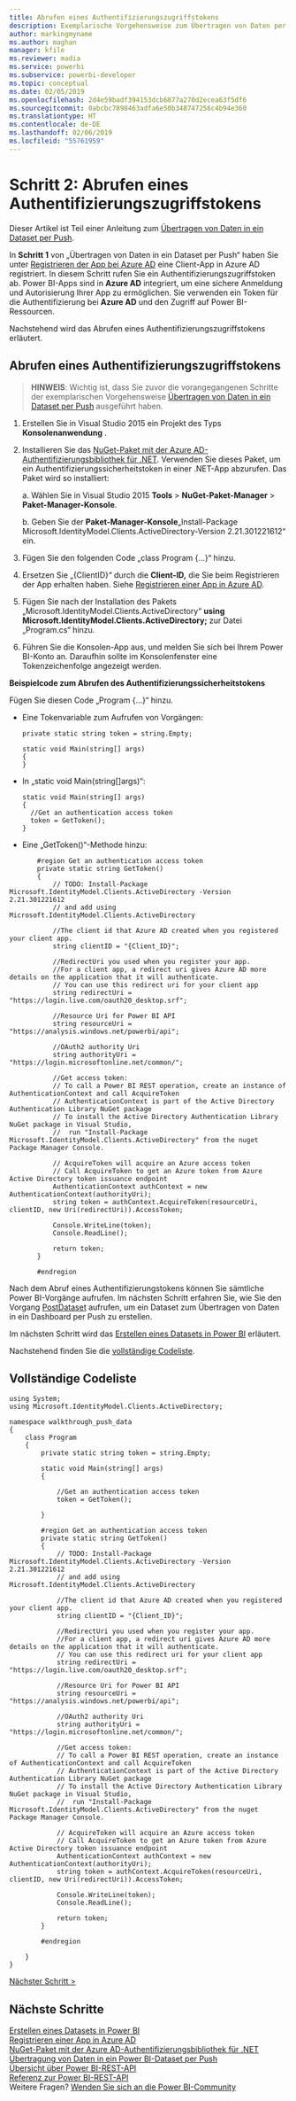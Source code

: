 ```yaml
---
title: Abrufen eines Authentifizierungszugriffstokens
description: Exemplarische Vorgehensweise zum Übertragen von Daten per Push – Abrufen eines Authentifizierungszugriffstokens
author: markingmyname
ms.author: maghan
manager: kfile
ms.reviewer: madia
ms.service: powerbi
ms.subservice: powerbi-developer
ms.topic: conceptual
ms.date: 02/05/2019
ms.openlocfilehash: 2d4e59badf394153dcb6877a270d2ecea63f5df6
ms.sourcegitcommit: 0abcbc7898463adfa6e50b348747256c4b94e360
ms.translationtype: HT
ms.contentlocale: de-DE
ms.lasthandoff: 02/06/2019
ms.locfileid: "55761959"
---
```

# <a name="step-2-get-an-authentication-access-token"></a>Schritt 2: Abrufen eines Authentifizierungszugriffstokens

Dieser Artikel ist Teil einer Anleitung zum [Übertragen von Daten in ein Dataset per Push](walkthrough-push-data.md).

In **Schritt 1** von „Übertragen von Daten in ein Dataset per Push“ haben Sie unter [Registrieren der App bei Azure AD](walkthrough-push-data-register-app-with-azure-ad.md) eine Client-App in Azure AD registriert. In diesem Schritt rufen Sie ein Authentifizierungszugriffstoken ab. Power BI-Apps sind in **Azure AD** integriert, um eine sichere Anmeldung und Autorisierung Ihrer App zu ermöglichen. Sie verwenden ein Token für die Authentifizierung bei **Azure AD** und den Zugriff auf Power BI-Ressourcen.

Nachstehend wird das Abrufen eines Authentifizierungszugriffstokens erläutert.

## <a name="get-an-authentication-access-token"></a>Abrufen eines Authentifizierungszugriffstokens

> **HINWEIS**: Wichtig ist, dass Sie zuvor die vorangegangenen Schritte der exemplarischen Vorgehensweise [Übertragen von Daten in ein Dataset per Push](walkthrough-push-data.md) ausgeführt haben.
> 
> 

1. Erstellen Sie in Visual Studio 2015 ein Projekt des Typs **Konsolenanwendung** .
2. Installieren Sie das [NuGet-Paket mit der Azure AD-Authentifizierungsbibliothek für .NET](https://www.nuget.org/packages/Microsoft.IdentityModel.Clients.ActiveDirectory/). Verwenden Sie dieses Paket, um ein Authentifizierungssicherheitstoken in einer .NET-App abzurufen. Das Paket wird so installiert:

     a. Wählen Sie in Visual Studio 2015 **Tools** > **NuGet-Paket-Manager** > **Paket-Manager-Konsole**.

     b. Geben Sie der **Paket-Manager-Konsole**„Install-Package Microsoft.IdentityModel.Clients.ActiveDirectory-Version 2.21.301221612“ ein.
3. Fügen Sie den folgenden Code „class Program {...}“ hinzu.
4. Ersetzen Sie „{ClientID}“ durch die **Client-ID,** die Sie beim Registrieren der App erhalten haben. Siehe [Registrieren einer App in Azure AD](walkthrough-push-data-register-app-with-azure-ad.md).
5. Fügen Sie nach der Installation des Pakets „Microsoft.IdentityModel.Clients.ActiveDirectory“ **using Microsoft.IdentityModel.Clients.ActiveDirectory;** zur Datei „Program.cs“ hinzu.
6. Führen Sie die Konsolen-App aus, und melden Sie sich bei Ihrem Power BI-Konto an. Daraufhin sollte im Konsolenfenster eine Tokenzeichenfolge angezeigt werden.

**Beispielcode zum Abrufen des Authentifizierungssicherheitstokens**

Fügen Sie diesen Code „Program {...}“ hinzu.

* Eine Tokenvariable zum Aufrufen von Vorgängen:
  
  ```
  private static string token = string.Empty;
  
  static void Main(string[] args)
  {
  }
  ```
* In „static void Main(string[]args)“:
  
  ```
  static void Main(string[] args)
  {
    //Get an authentication access token
    token = GetToken();
  }
  ```
* Eine „GetToken()“-Methode hinzu:

```
       #region Get an authentication access token
       private static string GetToken()
       {
           // TODO: Install-Package Microsoft.IdentityModel.Clients.ActiveDirectory -Version 2.21.301221612
           // and add using Microsoft.IdentityModel.Clients.ActiveDirectory

           //The client id that Azure AD created when you registered your client app.
           string clientID = "{Client_ID}";

           //RedirectUri you used when you register your app.
           //For a client app, a redirect uri gives Azure AD more details on the application that it will authenticate.
           // You can use this redirect uri for your client app
           string redirectUri = "https://login.live.com/oauth20_desktop.srf";

           //Resource Uri for Power BI API
           string resourceUri = "https://analysis.windows.net/powerbi/api";

           //OAuth2 authority Uri
           string authorityUri = "https://login.microsoftonline.net/common/";

           //Get access token:
           // To call a Power BI REST operation, create an instance of AuthenticationContext and call AcquireToken
           // AuthenticationContext is part of the Active Directory Authentication Library NuGet package
           // To install the Active Directory Authentication Library NuGet package in Visual Studio,
           //  run "Install-Package Microsoft.IdentityModel.Clients.ActiveDirectory" from the nuget Package Manager Console.

           // AcquireToken will acquire an Azure access token
           // Call AcquireToken to get an Azure token from Azure Active Directory token issuance endpoint
           AuthenticationContext authContext = new AuthenticationContext(authorityUri);
           string token = authContext.AcquireToken(resourceUri, clientID, new Uri(redirectUri)).AccessToken;

           Console.WriteLine(token);
           Console.ReadLine();

           return token;
       }

       #endregion
```

Nach dem Abruf eines Authentifizierungstokens können Sie sämtliche Power BI-Vorgänge aufrufen. Im nächsten Schritt erfahren Sie, wie Sie den Vorgang [PostDataset](https://docs.microsoft.com/rest/api/power-bi/pushdatasets) aufrufen, um ein Dataset zum Übertragen von Daten in ein Dashboard per Push zu erstellen.

Im nächsten Schritt wird das [Erstellen eines Datasets in Power BI](walkthrough-push-data-create-dataset.md) erläutert.

Nachstehend finden Sie die [vollständige Codeliste](#code).

<a name="code"/>

## <a name="complete-code-listing"></a>Vollständige Codeliste

    using System;
    using Microsoft.IdentityModel.Clients.ActiveDirectory;

    namespace walkthrough_push_data
    {
        class Program
        {
            private static string token = string.Empty;

            static void Main(string[] args)
            {

                //Get an authentication access token
                token = GetToken();

            }

            #region Get an authentication access token
            private static string GetToken()
            {
                // TODO: Install-Package Microsoft.IdentityModel.Clients.ActiveDirectory -Version 2.21.301221612
                // and add using Microsoft.IdentityModel.Clients.ActiveDirectory

                //The client id that Azure AD created when you registered your client app.
                string clientID = "{Client_ID}";

                //RedirectUri you used when you register your app.
                //For a client app, a redirect uri gives Azure AD more details on the application that it will authenticate.
                // You can use this redirect uri for your client app
                string redirectUri = "https://login.live.com/oauth20_desktop.srf";

                //Resource Uri for Power BI API
                string resourceUri = "https://analysis.windows.net/powerbi/api";

                //OAuth2 authority Uri
                string authorityUri = "https://login.microsoftonline.net/common/";

                //Get access token:
                // To call a Power BI REST operation, create an instance of AuthenticationContext and call AcquireToken
                // AuthenticationContext is part of the Active Directory Authentication Library NuGet package
                // To install the Active Directory Authentication Library NuGet package in Visual Studio,
                //  run "Install-Package Microsoft.IdentityModel.Clients.ActiveDirectory" from the nuget Package Manager Console.

                // AcquireToken will acquire an Azure access token
                // Call AcquireToken to get an Azure token from Azure Active Directory token issuance endpoint
                AuthenticationContext authContext = new AuthenticationContext(authorityUri);
                string token = authContext.AcquireToken(resourceUri, clientID, new Uri(redirectUri)).AccessToken;

                Console.WriteLine(token);
                Console.ReadLine();

                return token;
            }

            #endregion

        }
    }

[Nächster Schritt >](walkthrough-push-data-create-dataset.md)

## <a name="next-steps"></a>Nächste Schritte

[Erstellen eines Datasets in Power BI](walkthrough-push-data-create-dataset.md)  
[Registrieren einer App in Azure AD](walkthrough-push-data-register-app-with-azure-ad.md)  
[NuGet-Paket mit der Azure AD-Authentifizierungsbibliothek für .NET](https://www.nuget.org/packages/Microsoft.IdentityModel.Clients.ActiveDirectory/)  
[Übertragung von Daten in ein Power BI-Dataset per Push](walkthrough-push-data.md)  
[Übersicht über Power BI-REST-API](overview-of-power-bi-rest-api.md)  
[Referenz zur Power BI-REST-API](https://docs.microsoft.com/rest/api/power-bi/)  
Weitere Fragen? [Wenden Sie sich an die Power BI-Community](http://community.powerbi.com/)